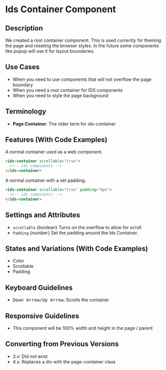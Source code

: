 # Ids Container Component

## Description

We created a root container component. This is used currently for theming the page and reseting the browser styles. In the future some components like popup will use it for layout boundaries.

## Use Cases

- When you need to use components that will not overflow the page boundary
- When you need a root container for IDS components
- When you need to style the page background

## Terminology

- **Page Container**: The older term for ids-container

## Features (With Code Examples)

A normal container used as a web component.

```html
<ids-container scrollable="true">
  <!-- ids components -->
</ids-container>
```

A normal container with a set padding.
```html
<ids-container scrollable="true" padding="8px">
  <!-- ids components -->
</ids-container>
```

## Settings and Attributes

- `scrollable` {boolean} Turns on the overflow to allow for scroll
- `Padding` {number} Set the padding around the Ids Container.

## States and Variations (With Code Examples)

- Color
- Scrollable
- Padding 

## Keyboard Guidelines

- <kbd>Down Arrow/Up Arrow</kbd>: Scrolls the container

## Responsive Guidelines

- This component will be 100% width and height in the page / parent

## Converting from Previous Versions

- 3.x: Did not exist
- 4.x: Replaces a div with the page-container class
